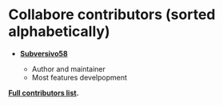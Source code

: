 Collabore contributors (sorted alphabetically)
============================================


* **[Subversivo58](https://github.com/subversivo58)**

  * Author and maintainer
  * Most features develpopment

**[Full contributors list](https://github.com/subversivo58/subversivo58.github.io/graphs/contributors).**
